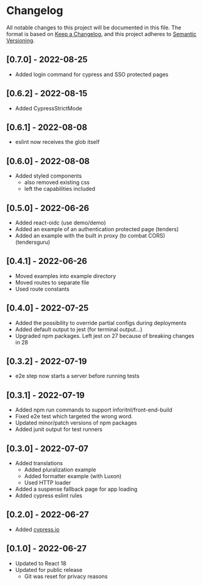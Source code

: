 # Changelog

All notable changes to this project will be documented in this file.
The format is based on [Keep a Changelog](https://keepachangelog.com/en/1.0.0/),
and this project adheres to [Semantic Versioning](https://semver.org/spec/v2.0.0.html).

## [0.7.0] - 2022-08-25

- Added login command for cypress and SSO protected pages

## [0.6.2] - 2022-08-15

- Added CypressStrictMode

## [0.6.1] - 2022-08-08

- eslint now receives the glob itself

## [0.6.0] - 2022-08-08

- Added styled components
  - also removed existing css
  - left the capabilities included

## [0.5.0] - 2022-06-26

- Added react-oidc (use demo/demo)
- Added an example of an authentication protected page (tenders)
- Added an example with the built in proxy (to combat CORS) (tendersguru)

## [0.4.1] - 2022-06-26

- Moved examples into example directory
- Moved routes to separate file
- Used route constants

## [0.4.0] - 2022-07-25

- Added the possibility to override partial configs during deployments
- Added default output to jest (for terminal output...)
- Upgraded npm packages. Left jest on 27 because of breaking changes in 28

## [0.3.2] - 2022-07-19

- e2e step now starts a server before running tests

## [0.3.1] - 2022-07-19

- Added npm run commands to support inforitnl/front-end-build
- Fixed e2e test which targeted the wrong word.
- Updated minor/patch versions of npm packages
- Added junit output for test runners

## [0.3.0] - 2022-07-07

- Added translations
  - Added pluralization example
  - Added formatter example (with Luxon)
  - Used HTTP loader
- Added a suspense fallback page for app loading
- Added cypress eslint rules

## [0.2.0] - 2022-06-27

- Added [cypress.io](https://www.cypress.io/)

## [0.1.0] - 2022-06-27

- Updated to React 18
- Updated for public release
  - Git was reset for privacy reasons
